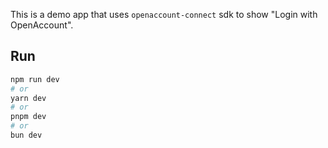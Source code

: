 
This is a demo app that uses `openaccount-connect` sdk to show "Login with OpenAccount".

## Run


```bash
npm run dev
# or
yarn dev
# or
pnpm dev
# or
bun dev
```